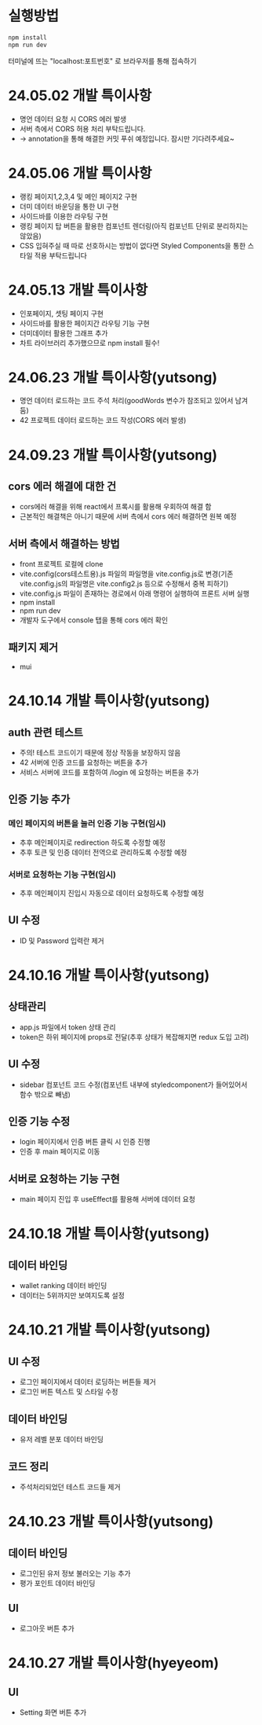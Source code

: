 # 실행방법

```sh
npm install
npm run dev
```

터미널에 뜨는 "localhost:포트번호" 로 브라우저를 통해 접속하기

# 24.05.02 개발 특이사항

- 명언 데이터 요청 시 CORS 에러 발생
- 서버 측에서 CORS 허용 처리 부탁드립니다.
- -> annotation을 통해 해결한 커밋 푸쉬 예정입니다. 잠시만 기다려주세요~

# 24.05.06 개발 특이사항

- 랭킹 페이지1,2,3,4 및 메인 페이지2 구현
- 더미 데이터 바운딩을 통한 UI 구현
- 사이드바를 이용한 라우팅 구현
- 랭킹 페이지 탑 버튼을 활용한 컴포넌트 렌더링(아직 컴포넌트 단위로 분리하지는 않았음)
- CSS 입혀주실 때 따로 선호하시는 방법이 없다면 Styled Components을 통한 스타일 적용 부탁드립니다

# 24.05.13 개발 특이사항

- 인포페이지, 셋팅 페이지 구현
- 사이드바를 활용한 페이지간 라우팅 기능 구현
- 더미데이터 활용한 그래프 추가
- 차트 라이브러리 추가했으므로 npm install 필수!

# 24.06.23 개발 특이사항(yutsong)

- 명언 데이터 로드하는 코드 주석 처리(goodWords 변수가 참조되고 있어서 남겨둠)
- 42 프로젝트 데이터 로드하는 코드 작성(CORS 에러 발생)

# 24.09.23 개발 특이사항(yutsong)

## cors 에러 해결에 대한 건

- cors에러 해결을 위해 react에서 프록시를 활용해 우회하여 해결 함
- 근본적인 해결책은 아니기 때문에 서버 측에서 cors 에러 해결하면 원복 예정

## 서버 측에서 해결하는 방법

- front 프로젝트 로컬에 clone
- vite.config(cors테스트용).js 파일의 파일명을 vite.config.js로 변경(기존 vite.config.js의 파일명은 vite.config2.js 등으로 수정해서 중복 피하기)
- vite.config.js 파일이 존재하는 경로에서 아래 명령어 실행하여 프론트 서버 실행
- npm install
- npm run dev
- 개발자 도구에서 console 탭을 통해 cors 에러 확인

## 패키지 제거

- mui

# 24.10.14 개발 특이사항(yutsong)

## auth 관련 테스트

- 주의! 테스트 코드이기 때문에 정상 작동을 보장하지 않음
- 42 서버에 인증 코드를 요청하는 버튼을 추가
- 서비스 서버에 코드를 포함하여 /login 에 요청하는 버튼을 추가

## 인증 기능 추가

### 메인 페이지의 버튼을 눌러 인증 기능 구현(임시)

- 추후 메인페이지로 redirection 하도록 수정할 예정
- 추후 토큰 및 인증 데이터 전역으로 관리하도록 수정할 예정

### 서버로 요청하는 기능 구현(임시)

- 추후 메인페이지 진입시 자동으로 데이터 요청하도록 수정할 예정

## UI 수정

- ID 및 Password 입력란 제거

# 24.10.16 개발 특이사항(yutsong)

## 상태관리

- app.js 파일에서 token 상태 관리
- token은 하위 페이지에 props로 전달(추후 상태가 복잡해지면 redux 도입 고려)

## UI 수정

- sidebar 컴포넌트 코드 수정(컴포넌트 내부에 styledcomponent가 들어있어서 함수 밖으로 빼냄)

## 인증 기능 수정

- login 페이지에서 인증 버튼 클릭 시 인증 진행
- 인증 후 main 페이지로 이동

## 서버로 요청하는 기능 구현

- main 페이지 진입 후 useEffect를 활용해 서버에 데이터 요청

# 24.10.18 개발 특이사항(yutsong)

## 데이터 바인딩

- wallet ranking 데이터 바인딩
- 데이터는 5위까지만 보여지도록 설정

# 24.10.21 개발 특이사항(yutsong)

## UI 수정

- 로그인 페이지에서 데이터 로딩하는 버튼들 제거
- 로그인 버튼 텍스트 및 스타일 수정

## 데이터 바인딩

- 유저 레벨 분포 데이터 바인딩

## 코드 정리

- 주석처리되었던 테스트 코드들 제거

# 24.10.23 개발 특이사항(yutsong)

## 데이터 바인딩

- 로그인된 유저 정보 불러오는 기능 추가
- 평가 포인트 데이터 바인딩

## UI

- 로그아웃 버튼 추가


# 24.10.27 개발 특이사항(hyeyeom)

## UI

- Setting 화면 버튼 추가